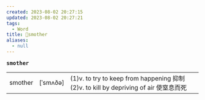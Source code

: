 ```yaml
---
created: 2023-08-02 20:27:15
updated: 2023-08-02 20:27:21
tags:
  - Word
title: 📖smother
aliases:
  - null
---
```


<pre><strong>smother</strong></pre>
|   |   |   |
|---|---|---|
|smother|[ˈsmʌðə]|(1)v. to try to keep from happening 抑制(2)v. to kill by depriving of air 使窒息⽽死|